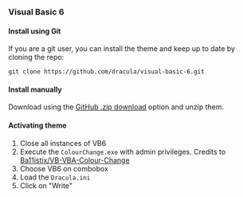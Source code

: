 ### Visual Basic 6

#### Install using Git

If you are a git user, you can install the theme and keep up to date by cloning the repo:

    git clone https://github.com/dracula/visual-basic-6.git

#### Install manually

Download using the [GitHub .zip download](https://github.com/dracula/visual-basic-6/archive/master.zip) option and unzip them.

#### Activating theme

1. Close all instances of VB6
2. Execute the `ColourChange.exe` with admin privileges. Credits to [Ba11istix/VB-VBA-Colour-Change](https://github.com/Ba11istix/VB-VBA-Colour-Change)
3. Choose VB6 on combobox
4. Load the `Dracula.ini`
5. Click on "Write"
